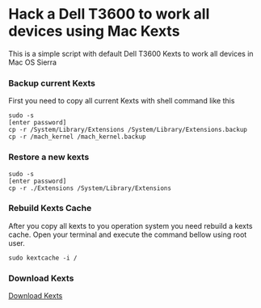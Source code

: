 # Hack a Dell T3600 to work all devices using Mac Kexts
This is a simple script with default Dell T3600 Kexts to work all devices in Mac OS Sierra

### Backup current Kexts
First you need to copy all current Kexts with shell command like this

```
sudo -s
[enter password]
cp -r /System/Library/Extensions /System/Library/Extensions.backup
cp -r /mach_kernel /mach_kernel.backup
```

### Restore a new kexts

```
sudo -s
[enter password]
cp -r ./Extensions /System/Library/Extensions
```


### Rebuild Kexts Cache
After you copy all kexts to you operation system you need rebuild a kexts cache. Open your terminal and execute the command bellow using 
root user.

```
sudo kextcache -i /
```


### Download Kexts
[Download Kexts](http://drive.jaccon.com.br/s/S2RQ9Npnjoa9Kte) 
